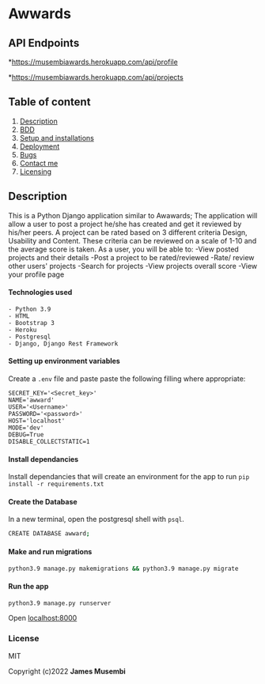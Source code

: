 # Awwards

## API Endpoints
 *https://musembiawards.herokuapp.com/api/profile
 
 *https://musembiawards.herokuapp.com/api/projects

## Table of content
1. [Description](#description)
2. [BDD](#bdd)
3. [Setup and installations](#setup-and-installations)
4. [Deployment](#deployment)
5. [Bugs](#bugs)
6. [Contact me](#support-and-contact-details)
7. [Licensing](#license)

## Description
This is a Python Django application similar to Awawards; The application will allow a user to post a project he/she has created and get it reviewed by his/her peers. A project can be rated based on 3 different criteria Design, Usability and Content. These criteria can be reviewed on a scale of 1-10 and the average score is taken. As a user, you will be able to: -View posted projects and their details -Post a project to be rated/reviewed -Rate/ review other users' projects -Search for projects -View projects overall score -View your profile page


#### Technologies used
    - Python 3.9
    - HTML
    - Bootstrap 3
    - Heroku
    - Postgresql
    - Django, Django Rest Framework
    
    
    
#### Setting up environment variables
Create a `.env` file and paste paste the following filling where appropriate:
```
SECRET_KEY='<Secret_key>'
NAME='awward'
USER='<Username>'
PASSWORD='<password>'
HOST='localhost'
MODE='dev'
DEBUG=True
DISABLE_COLLECTSTATIC=1
```
#### Install dependancies
Install dependancies that will create an environment for the app to run
`pip install -r requirements.txt`

#### Create the Database
In a new terminal, open the postgresql shell with `psql`.
```bash
CREATE DATABASE awward;
```

#### Make and run migrations
```bash
python3.9 manage.py makemigrations && python3.9 manage.py migrate
```

#### Run the app
```bash
python3.9 manage.py runserver
```
Open [localhost:8000](http://127.0.0.1:8000/)

### License
MIT

Copyright (c)2022 **James Musembi**
